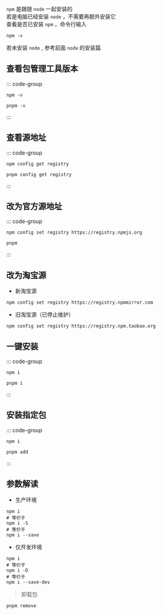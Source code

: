 

`npm` 是跟随 `node` 一起安装的  
若是电脑已经安装 `node` ，不需要再额外安装它  
查看是否已安装 `npm` ，命令行输入  
```shell
npm -v
```
若未安装 `node` , 参考前面 `node` 的安装篇


## 查看包管理工具版本
::: code-group


```shell [npm]
npm -v
```

```shell [pnpm]
pnpm -v
```

:::


## 查看源地址

::: code-group


```shell [npm]
npm config get registry
```

```shell [pnpm]
pnpm config get registry
```

:::


## 改为官方源地址



::: code-group


```shell
npm config set registry https://registry.npmjs.org
```

```shell [pnpm]
pnpm
```

:::


## 改为淘宝源

- 新淘宝源

```shell
npm config set registry https://registry.npmmirror.com
```

- 旧淘宝源（已停止维护）

```shell
npm config set registry https://registry.npm.taobao.org
```
## 一键安装


::: code-group


```shell [npm]
npm i 
```

```shell [pnpm]
pnpm i 
```

:::

## 安装指定包

::: code-group


```shell [npm]
npm i 
```

```shell [pnpm]
pnpm add  
```

:::

## 参数解读

- 生产环境

```shell
npm i 
# 等价于
npm i -S
# 等价于
npm i --save
```
- 仅开发环境

```shell
npm i 
# 等价于
npm i -D
# 等价于
npm i --save-dev
```

> 卸载包

```shell
pnpm remove
```